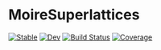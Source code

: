 # MoireSuperlattices

[![Stable](https://img.shields.io/badge/docs-stable-blue.svg)](https://Quantum-Many-Body.github.io/MoireSuperlattices.jl/stable/)
[![Dev](https://img.shields.io/badge/docs-dev-blue.svg)](https://Quantum-Many-Body.github.io/MoireSuperlattices.jl/dev/)
[![Build Status](https://github.com/Quantum-Many-Body/MoireSuperlattices.jl/actions/workflows/CI.yml/badge.svg?branch=main)](https://github.com/Quantum-Many-Body/MoireSuperlattices.jl/actions/workflows/CI.yml?query=branch%3Amain)
[![Coverage](https://codecov.io/gh/Quantum-Many-Body/MoireSuperlattices.jl/branch/main/graph/badge.svg)](https://codecov.io/gh/Quantum-Many-Body/MoireSuperlattices.jl)
